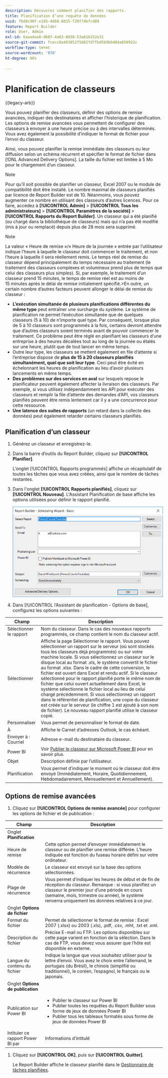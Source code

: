 ```yaml
---
description: Découvrez comment planifier des rapports.
title: Planification d’une requête de données
uuid: f6d8c90f-e185-4d60-8035-f20f74bfcd89
feature: Report Builder
role: User, Admin
exl-id: 6aaadaa8-d68f-4a03-8838-53a61b152e31
source-git-commit: fcecc8a493852f5682fd7fbd5b9bb484a850922c
workflow-type: tm+mt
source-wordcount: '970'
ht-degree: 96%

---
```


# Planification de classeurs

{{legacy-arb}}

Vous pouvez planifier des classeurs, définir des options de remise avancées, indiquer des destinataires et afficher l’historique de planification. Les options de remise avancées vous permettent de configurer des classeurs à envoyer à une heure précise ou à des intervalles déterminés. Vous avez également la possibilité d’indiquer le format de fichier pour l’envoi du classeur.

Ainsi, vous pouvez planifier la remise immédiate des classeurs ou leur diffusion selon un schéma récurrent et spécifier le format de fichier dans [!DNL Advanced Delivery Options]. La taille du fichier est limitée à 5 Mo pour le chargement d’un classeur.

>[!NOTE]
>
>Pour qu’il soit possible de planifier un classeur, Excel 2007 ou le module de compatibilité doit être installé. Le nombre maximal de classeurs planifiés par licence de Report Builder est de 10. Néanmoins, vous pouvez augmenter ce nombre en utilisant des classeurs d’autres licences. Pour ce faire, accédez à **[!UICONTROL Admin]** > **[!UICONTROL Tous les administrateurs]** > **[!UICONTROL Paramètres de la société]** > **[!UICONTROL Rapports du Report Builder]**. Un classeur qui a été planifié (ou chargé dans la bibliothèque de classeurs) mais qui n’a pas été modifié (mis à jour ou remplacé) depuis plus de 28 mois sera supprimé.

>[!NOTE]
>
>La valeur « Heure de remise »/« Heure de la journée » entrée par l’utilisateur indique l’heure à laquelle le classeur doit commencer le traitement, et non l’heure à laquelle il sera réellement remis. Le temps réel de remise du classeur dépend principalement du temps nécessaire au traitement (le traitement des classeurs complexes et volumineux prend plus de temps que celui des classeurs plus simples). Si, par exemple, le traitement d’un classeur prend 15 minutes, le temps de remise réel est au moins de 15 minutes après le délai de remise initialement spécifié.
>&#x200B;>En outre, un certain nombre d’autres facteurs peuvent allonger le délai de remise du classeur :
>
> * **L’exécution simultanée de plusieurs planifications différentes du même type** peut entraîner une surcharge du système. Le système de planification ne permet l’exécution simultanée que de quelques classeurs (5 à 10) de n’importe quel type. Par conséquent, lorsque plus de 5 à 10 classeurs sont programmés à la fois, certains devront attendre que d’autres classeurs soient terminés avant de pouvoir commencer le traitement. Ce problème peut être réglé en planifiant les classeurs d’une entreprise à des heures décalées tout au long de la journée ou étalés sur une heure, plutôt que de tout lancer en même temps.
> * Outre leur type, les classeurs se mettent également en file d’attente si l’entreprise dispose de **plus de 15 à 20 classeurs planifiés simultanément, quel que soit leur type**. Ceci peut être évité en échelonnant les heures de planification au lieu d’avoir plusieurs lancements en même temps.
> * **Des problèmes sur des services en aval** sur lesquels repose le planificateur peuvent également affecter la livraison des classeurs. Par exemple, si vous utilisez indépendamment les API pour exécuter des classeurs et remplir la file d’attente des demandes d’API, vos classeurs planifiés peuvent être remis lentement car il y a une concurrence pour cette ressource.
> * **Une latence des suites de rapports** (un retard dans la collecte des données) peut également retarder certains classeurs planifiés.

## Planification d’un classeur

1. Générez un classeur et enregistrez-le.
1. Dans la barre d’outils du Report Builder, cliquez sur **[!UICONTROL Planifier]**.

   L’onglet [!UICONTROL Rapports programmés] affiche un récapitulatif de toutes les tâches que vous avez créées, ainsi que le nombre de tâches restantes.
1. Dans l&#39;onglet **[!UICONTROL Rapports planifiés]**, cliquez sur **[!UICONTROL Nouveau]**. L&#39;Assistant Planification de base affiche les options utilisées pour définir le rapport planifié.

   ![Capture d’écran affichant l’Assistant Planification de base.](assets/simple-schedule-wizard.png)

1. Dans [!UICONTROL l’Assistant de planification - Options de base], configurez les options suivantes :

| Champ | Description |
|--- |--- |
| Sélectionner le rapport | Nom du classeur. Dans le cas des nouveaux rapports programmés, ce champ contient le nom du classeur actif. |
| Sélectionner | Affiche la page Sélectionner le rapport. Vous pouvez sélectionner un rapport sur le serveur (où sont stockés tous les classeurs déjà programmés) ou sur votre machine locale. Si vous sélectionnez un classeur sur le disque local au format .xls, le système convertit le fichier au format .xlsx. Dans le cadre de cette conversion, le fichier est ouvert dans Excel et rendu actif. Si le classeur sélectionné pour le rapport planifié porte le même nom de fichier que celui ouvert actuellement dans Excel, le système sélectionne le fichier local au lieu de celui chargé précédemment. Si vous sélectionnez un rapport dans le référentiel de planification, une copie du classeur est créée sur le serveur (le chiffre 1 est ajouté à son nom de fichier). Le nouveau rapport planifié utilise le classeur copié. |
| Personnaliser | Vous permet de personnaliser le format de date. |
| À | Affiche le Carnet d’adresses Outlook, le cas échéant. |
| Envoyer à : Courriel | Adresse e-mail du destinataire du classeur. |
| Power BI | Voir [Publier le classeur sur Microsoft Power BI](/help/analyze/legacy-report-builder/c-publish-power-bi/integration-power-bi.md) pour en savoir plus. |
| Objet | Description définie par l’utilisateur. |
| Planification | Vous permet d’indiquer le moment où le classeur doit être envoyé (Immédiatement, Horaire, Quotidiennement, Hebdomadairement, Mensuellement et Annuellement). |

## Options de remise avancées

1. Cliquez sur **[!UICONTROL Options de remise avancée]** pour configurer les options de fichier et de publication :

| Champ | Description |
|--- |--- |
| Onglet **Planification** |  |
| Heure de remise | Cette option permet d’envoyer immédiatement le classeur ou de planifier une remise différée. L’heure indiquée est fonction du fuseau horaire défini sur votre ordinateur. |
| Modèle de récurrence | Le classeur est envoyé sur la base des options sélectionnées. |
| Plage de récurrence | Vous permet d’indiquer les heures de début et de fin de réception du classeur.   Remarque : si vous planifiez un classeur le premier jour d’une période en cours (semaine, mois, trimestre ou année), le système renverra uniquement les données relatives à ce jour. |
| Onglet **Options de fichier** |  |
| Format du fichier | Permet de sélectionner le format de remise : Excel 2007 (.xlsx) ou 2003 (.xls), .pdf, .csv, .mht, .txt et .xml. |
| Description du fichier | Précise E-mail ou FTP. Les options disponibles sur cette page varient en fonction de la sélection. Dans le cas de FTP, vous devez vous assurer que l’hôte est disponible en externe. |
| Langue du contenu du fichier | Indique la langue que vous souhaitez utiliser pour la lettre d’envoi. Vous avez le choix entre l’allemand, le portugais (du Brésil), le chinois (simplifié ou traditionnel), le coréen, l’espagnol, le français ou le japonais. |
| Onglet **Options de publication** |  |
| Publication sur Power BI | <ul><li>Publier le classeur sur Power BI</li><li>Publier toutes les requêtes du Report Builder sous forme de jeux de données Power BI</li><li>Publier tous les tableaux formatés sous forme de jeux de données Power BI</li></ul> |
| Intituler ce rapport Power BI par | Informations d’intitulé |

1. Cliquez sur **[!UICONTROL OK]**, puis sur **[!UICONTROL Quitter]**.

   Le Report Builder affiche le classeur planifié dans le [Gestionnaire de tâches planifiées](/help/analyze/legacy-report-builder/r-arb-scheduled-reports.md).
